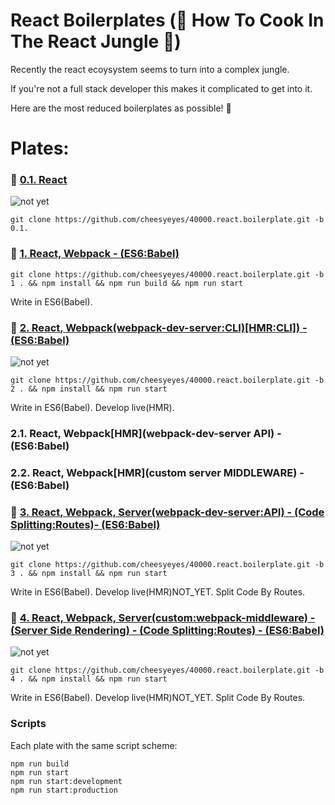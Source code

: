 # React Boilerplates (:see_no_evil: How To Cook In The React Jungle :palm_tree:)

Recently the react ecoysystem seems to turn into a complex jungle.

If you're not a full stack developer this makes it complicated to get into it.

Here are the most reduced boilerplates as possible! :tada:

# Plates:

### :banana: [0.1. React](../../tree/0.1)

![not yet](https://img.shields.io/badge/status-online-green.svg)

```script
git clone https://github.com/cheesyeyes/40000.react.boilerplate.git -b 0.1.
```

### :avocado: [1.   React, Webpack - (ES6:Babel)](../../tree/1)
```script
git clone https://github.com/cheesyeyes/40000.react.boilerplate.git -b 1 . && npm install && npm run build && npm run start
```

Write in ES6(Babel).

### :pineapple: [2. React, Webpack(webpack-dev-server:CLI)[HMR:CLI]) - (ES6:Babel)](../../tree/2)

![not yet](https://img.shields.io/badge/status-online-green.svg)

```script
git clone https://github.com/cheesyeyes/40000.react.boilerplate.git -b 2 . && npm install && npm run start
```
Write in ES6(Babel). Develop live(HMR).

### 2.1. React, Webpack[HMR](webpack-dev-server API) - (ES6:Babel)
### 2.2. React, Webpack[HMR](custom server MIDDLEWARE) - (ES6:Babel)

### :tangerine: [3. React, Webpack, Server(webpack-dev-server:API) - (Code Splitting:Routes)- (ES6:Babel)](../../tree/3)

![not yet](https://img.shields.io/badge/status-online-green.svg)

```script
git clone https://github.com/cheesyeyes/40000.react.boilerplate.git -b 3 . && npm install && npm run start
```

Write in ES6(Babel). Develop live(HMR)NOT_YET. Split Code By Routes.

### :pizza: [4. React, Webpack, Server(custom:webpack-middleware) - (Server Side Rendering) - (Code Splitting:Routes) - (ES6:Babel)](../../tree/3)

![not yet](https://img.shields.io/badge/status-pending-red.svg)

```script
git clone https://github.com/cheesyeyes/40000.react.boilerplate.git -b 4 . && npm install && npm run start
```

Write in ES6(Babel). Develop live(HMR)NOT_YET. Split Code By Routes.

### Scripts
Each plate with the same script scheme:

```script
npm run build
npm run start
npm run start:development
npm run start:production
```
